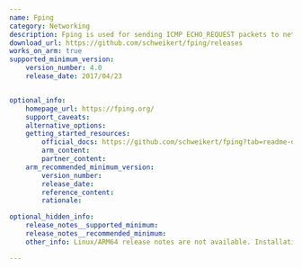 ```yaml
---
name: Fping
category: Networking
description: Fping is used for sending ICMP ECHO_REQUEST packets to network hosts and is used for network diagnostics and monitoring.
download_url: https://github.com/schweikert/fping/releases
works_on_arm: true
supported_minimum_version:
    version_number: 4.0
    release_date: 2017/04/23


optional_info:
    homepage_url: https://fping.org/
    support_caveats:
    alternative_options:
    getting_started_resources:
        official_docs: https://github.com/schweikert/fping?tab=readme-ov-file#installation
        arm_content:
        partner_content:
    arm_recommended_minimum_version:
        version_number:
        release_date:
        reference_content:
        rationale:

optional_hidden_info:
    release_notes__supported_minimum:
    release_notes__recommended_minimum:
    other_info: Linux/ARM64 release notes are not available. Installation and testing were done using released tar files.

---
```

